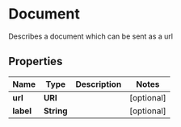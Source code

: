 

# Document

Describes a document which can be sent as a url

## Properties

| Name | Type | Description | Notes |
|------------ | ------------- | ------------- | -------------|
|**url** | **URI** |  |  [optional] |
|**label** | **String** |  |  [optional] |



